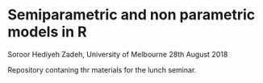 Semiparametric and non parametric models in R
================
Soroor Hediyeh Zadeh, University of Melbourne
28th August 2018

Repository contaning thr materials for the lunch seminar.
